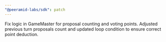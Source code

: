 ```yaml
---
"@peeramid-labs/sdk": patch
---
```


Fix logic in GameMaster for proposal counting and voting points. Adjusted previous turn proposals count and updated loop condition to ensure correct point deduction.
